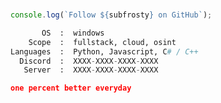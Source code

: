 <!--
![Visitors](https://gpvc.arturio.dev/subfrosty)
<a href="https://discord.gg/highrise" target="_blank"><img src="https://discordapp.com/api/guilds/890228388311228456/widget.png?style=shield" alt="shield.png">
-->


  <br>

```js
console.log(`Follow ${subfrosty} on GitHub`);
```

```python
       OS  :  windows
    Scope  :  fullstack, cloud, osint
Languages  :  Python, Javascript, C# / C++
  Discord  :  XXXX-XXXX-XXXX-XXXX
   Server  :  XXXX-XXXX-XXXX-XXXX
```

```json
one percent better everyday
```


<!--

OLD README

<h1 align="center"> Hey 👋, I'm frosty</h1>

<h3 align="center">An ambitious Full Stack Developer from the UK 🖥️</h3>

<br>

🎁 I am currently developing a multi-functional entertainment suite in Node.js to increase engagement by x500.

I am always learning and improving. No matter what.

1% better every day

<br>


#### 🛠️ Languages and Tools:

<img align="left" alt="Visual Studio Code" width="24px" src="https://cdn.jsdelivr.net/gh/devicons/devicon/icons/vscode/vscode-original.svg" style="padding-right:10px;" />
<img align="left" alt="HTML5" width="24px" src="https://cdn.jsdelivr.net/gh/devicons/devicon/icons/html5/html5-original.svg" style="padding-right:10px;" />
<img align="left" alt="CSS3" width="24px" src="https://cdn.jsdelivr.net/gh/devicons/devicon/icons/css3/css3-original.svg" style="padding-right:10px;" />
<img align="left" alt="JavaScript" width="24px" src="https://cdn.jsdelivr.net/gh/devicons/devicon/icons/javascript/javascript-original.svg" style="padding-right:10px;" />
<img align="left" alt="MySQL" width="24px" src="https://cdn.jsdelivr.net/gh/devicons/devicon/icons/mysql/mysql-original.svg" style="padding-right:10px;" />
<img align="left" alt="Node.js" width="24px" src="https://cdn.jsdelivr.net/gh/devicons/devicon/icons/nodejs/nodejs-original.svg" style="padding-right:10px;" />
<img align="left" alt="Discord.js" width="24px" src="https://github.com/devicons/devicon/blob/v2.15.1/icons/discordjs/discordjs-original.svg" style="padding-right:10px;" />
<img align="left" alt="Python" width="24px" src="https://github.com/devicons/devicon/blob/v2.15.1/icons/python/python-original.svg" style="padding-right:10px;" />


<br>
<br>

--->

<!--
<img src="https://komarev.com/ghpvc/?username=stayyFrostyy&style=flat-square&color=blue" alt=""/>
--->


<!---
stayyFrostyy/stayyFrostyy is a ✨ special ✨ repository because its `README.md` (this file) appears on your GitHub profile.
You can click the Preview link to take a look at your changes.
--->
